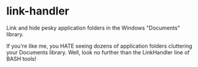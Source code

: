 # link-handler
Link and hide pesky application folders in the Windows "Documents" library.

If you're like me, you HATE seeing dozens of application folders cluttering your Documents library.
Well, look no further than the LinkHandler line of BASH tools!
